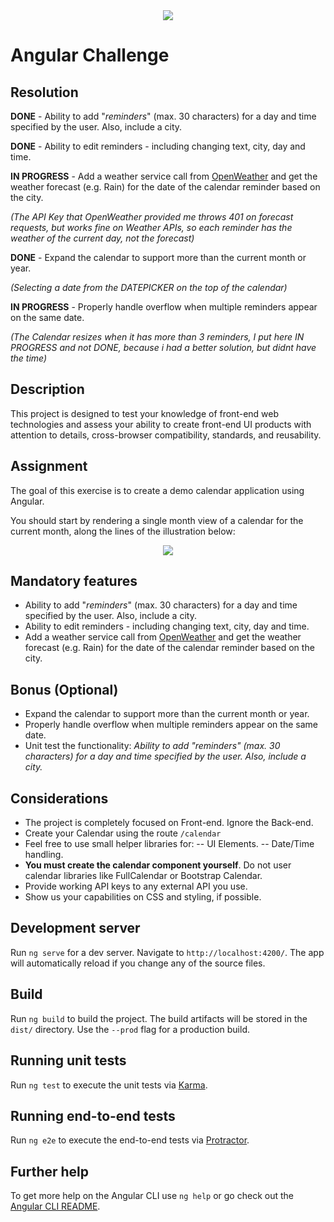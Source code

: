 <div align="center">
    <img src="https://storage.googleapis.com/public-jobsity-bucket/jobsity_logo_small.png"/>
</div>

# Angular Challenge

## Resolution

 **DONE** - Ability to add "*reminders*" (max. 30 characters) for a day and time specified by the user. Also, include a city.
 
 **DONE** - Ability to edit reminders - including changing text, city, day and time.
 
 **IN PROGRESS** - Add a weather service call from [OpenWeather](https://openweathermap.org/forecast16) and get the weather forecast (e.g. Rain) for the date of the calendar reminder based on the city.
 
 _(The API Key that OpenWeather provided me throws 401 on forecast requests, but works fine on Weather APIs, so each reminder has the weather of the current day, not the forecast)_

  **DONE** - Expand the calendar to support more than the current month or year.
 
 _(Selecting a date from the DATEPICKER on the top of the calendar)_

  **IN PROGRESS** - Properly handle overflow when multiple reminders appear on the same date.
 
 _(The Calendar resizes when it has more than 3 reminders, I put here IN PROGRESS and not DONE, because i had a better solution, but didnt have the time)_


## Description

This project is designed to test your knowledge of front-end web technologies and assess your ability to create front-​end UI products with attention to details, cross-browser compatibility, standards, and  reusability.

## Assignment

The goal of this exercise is to create a demo calendar application using Angular.

You should start by rendering a single month view of a calendar for the current month, along the lines of the illustration below:
<div align="center">
    <img src="https://raw.githubusercontent.com/Jobsity/ReactChallenge/main/src/assets/CalendarSample.png"/>
</div>

## Mandatory features
 - Ability to add "*reminders*" (max. 30 characters) for a day and time specified by the user. Also, include a city.
 - Ability to edit reminders - including changing text, city, day and time.
 - Add a weather service call from [OpenWeather](https://openweathermap.org/forecast16) and get the weather forecast (e.g. Rain) for the date of the calendar reminder based on the city.

## Bonus (Optional)

- Expand the calendar to support more than the current month or year.
- Properly handle overflow when multiple reminders appear on the same date.
- Unit test the functionality: *Ability to add "*reminders*" (max. 30 characters) for a day and time specified by the user. Also, include a city.*

## Considerations

 - The project is completely focused on Front-end. Ignore the Back-end.
 - Create your Calendar using the route `/calendar`
 - Feel free to use small helper libraries for:
 -- UI Elements.
 -- Date/Time handling.
 - **You must create the calendar component yourself**. Do not user calendar libraries like FullCalendar or Bootstrap Calendar.
 - Provide working API keys to any external API you use.
 - Show us your capabilities on CSS and styling, if possible.


## Development server

Run `ng serve` for a dev server. Navigate to `http://localhost:4200/`. The app will automatically reload if you change any of the source files.

## Build

Run `ng build` to build the project. The build artifacts will be stored in the `dist/` directory. Use the `--prod` flag for a production build.

## Running unit tests

Run `ng test` to execute the unit tests via [Karma](https://karma-runner.github.io).

## Running end-to-end tests

Run `ng e2e` to execute the end-to-end tests via [Protractor](http://www.protractortest.org/).

## Further help

To get more help on the Angular CLI use `ng help` or go check out the [Angular CLI README](https://github.com/angular/angular-cli/blob/master/README.md).
